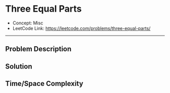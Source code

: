 # Three Equal Parts

- Concept: Misc
- LeetCode Link: https://leetcode.com/problems/three-equal-parts/

---

## Problem Description

## Solution

## Time/Space Complexity

